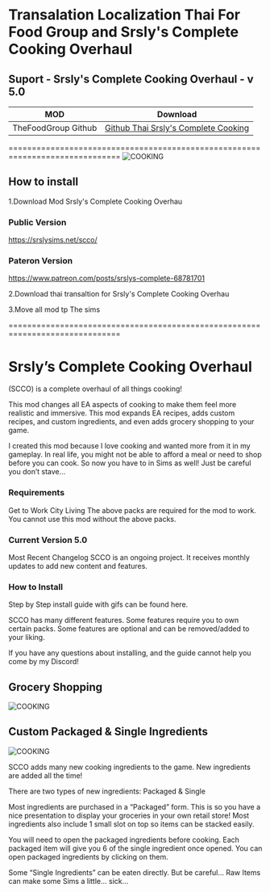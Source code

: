 # Transalation Localization Thai For Food Group and Srsly's Complete Cooking Overhaul 
## Suport - Srsly's Complete Cooking Overhaul - v 5.0
 

| MOD   | Download|
| ------------- | ------------- |
 |TheFoodGroup Github | [Github Thai Srsly's Complete Cooking](https://github.com/simscolony/Food-Group-Thai/raw/master/%5BSIMSCOLONY%5DSrsly's%20Complete%20Cooking%20Overhaul%20Thai.package) |
 
==============================================================================
 ![COOKING](https://64.media.tumblr.com/522f5aa82bb22c4c3dc71dfd03f866ad/4358e3180819cb68-27/s640x960/643cd60ac6681d55b4e3230707226db6b9343f4d.png)
 
## How to install

1.Download Mod Srsly's Complete Cooking Overhau
### Public Version
https://srslysims.net/scco/

### Pateron Version
https://www.patreon.com/posts/srslys-complete-68781701

2.Download thai transaltion for Srsly's Complete Cooking Overhau

3.Move all mod tp The sims 

==============================================================================


# Srsly’s Complete Cooking Overhaul 

(SCCO) is a complete overhaul of all things cooking!

This mod changes all EA aspects of cooking to make them feel more realistic and immersive. This mod expands EA recipes, adds custom recipes, and custom ingredients,  and even adds grocery shopping to your game.

I created this mod because I love cooking and wanted more from it in my gameplay.
In real life, you might not be able to afford a meal or need to shop before you can cook.
So now you have to in Sims as well!
Just be careful you don’t stave…

### Requirements
Get to Work
City Living
The above packs are required for the mod to work. You cannot use this mod without the above packs. 

### Current Version 5.0

Most Recent Changelog 
SCCO is an ongoing project. It receives monthly updates to add new content and features.

### How to Install
Step by Step install guide with gifs can be found here.

SCCO has many different features.
Some features require you to own certain packs.
Some features are optional and can be removed/added to your liking.

If you have any questions about installing, and the guide cannot help you come by my Discord!

## Grocery Shopping
 ![COOKING](https://srslysims.net/wp-content/uploads/2021/04/2021-04-17-20_23_08-The-Sims%E2%84%A2-4-226x300.png)
 
 ## Custom Packaged & Single Ingredients
 ![COOKING](https://srslysims.net/wp-content/uploads/2021/04/TS4_x64-2020-03-13-04-42-38.png)
 
SCCO adds many new cooking ingredients to the game. New ingredients are added all the time!
 
There are two types of new ingredients: Packaged & Single
 
Most ingredients are purchased in a “Packaged” form. 
This is so you have a nice presentation to display your groceries in your own retail store! 
Most ingredients also include 1 small slot on top so items can be stacked easily.
 
You will need to open the packaged ingredients before cooking.
Each packaged item will give you 6 of the single ingredient once opened.
You can open packaged ingredients by clicking on them.
 
Some “Single Ingredients” can be eaten directly. But be careful… 
Raw Items can make some Sims a little… sick… 
